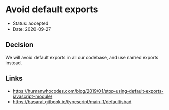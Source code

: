 # Avoid default exports

- Status: accepted
- Date: 2020-09-27

## Decision

We will avoid default exports in all our codebase, and use named exports instead.

## Links

- <https://humanwhocodes.com/blog/2019/01/stop-using-default-exports-javascript-module/>
- <https://basarat.gitbook.io/typescript/main-1/defaultisbad>
